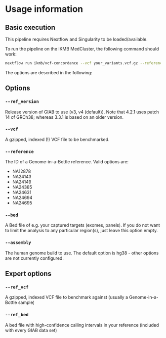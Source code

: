 # Usage information

## Basic execution

This pipeline requires Nextflow and Singularity to be loaded/available. 

To run the pipeline on the IKMB MedCluster, the following command should work:

```bash
nextflow run ikmb/vcf-concordance --vcf your_variants.vcf.gz --reference NA12878 --assembly hg38
```

The options are described in the following:

## Options

### `--ref_version`
Release version of GIAB to use (v3, v4 (default)). Note that 4.2.1 uses patch 14 of GRCh38; whereas 3.3.1 is based on an older version. 

### `--vcf`
A gzipped, indexed (!) VCF file to be benchmarked. 

### `--reference`
The ID of a Genome-in-a-Bottle reference. Valid options are:

- NA12878
- NA24143
- NA24149
- NA24385
- NA24631
- NA24694
- NA24695

### `--bed`
A Bed file of e.g. your captured targets (exomes, panels). If you do not want to limit the analysis to any particular region(s), just leave this option empty. 

### `--assembly`
The human genome build to use. The default option is hg38 - other options are not currently configured. 

## Expert options

### `--ref_vcf`
A gzipped, indexed VCF file to benchmark against (usually a Genome-in-a-Bottle sample)


### `--ref_bed`
A bed file with high-confidence calling intervals in your reference (included with every GIAB data set)

